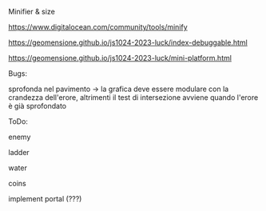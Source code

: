 Minifier & size

https://www.digitalocean.com/community/tools/minify

https://geomensione.github.io/js1024-2023-luck/index-debuggable.html

https://geomensione.github.io/js1024-2023-luck/mini-platform.html

Bugs:

sprofonda nel pavimento -> la grafica deve essere modulare con la crandezza dell'erore, altrimenti il test di intersezione avviene quando l'erore è già sprofondato

ToDo:

enemy

ladder

water

coins

implement portal (???)
